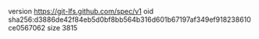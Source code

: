 version https://git-lfs.github.com/spec/v1
oid sha256:d3886de42f84eb5d0bf8bb564b316d601b67197af349ef918238610ce0567062
size 3815
